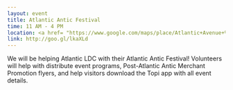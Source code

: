 ```yaml
---
layout: event
title: Atlantic Antic Festival
time: 11 AM - 4 PM
location: <a href= "https://www.google.com/maps/place/Atlantic+Avenue+%E2%80%93+Barclays+Center/@40.6834617,-73.9765824,17z/data=!3m1!4b1!4m5!3m4!1s0x89c25bade45507b1:0x6c214709d99cda8e!8m2!3d40.6834617!4d-73.9765824">Atlantic Avenue between 3rd and 4th Avenue</a>, Brooklyn
link: http://goo.gl/lkaXLd
---
```

We will be helping Atlantic LDC with their Atlantic Antic Festival! Volunteers will help with distribute event programs, Post-Atlantic Antic Merchant Promotion flyers, and help visitors download the Topi app with all event details.